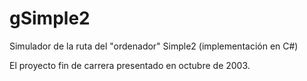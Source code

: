 # gSimple2

Simulador de la ruta del "ordenador" Simple2 (implementación en C#)

El proyecto fin de carrera presentado en octubre de 2003. 
